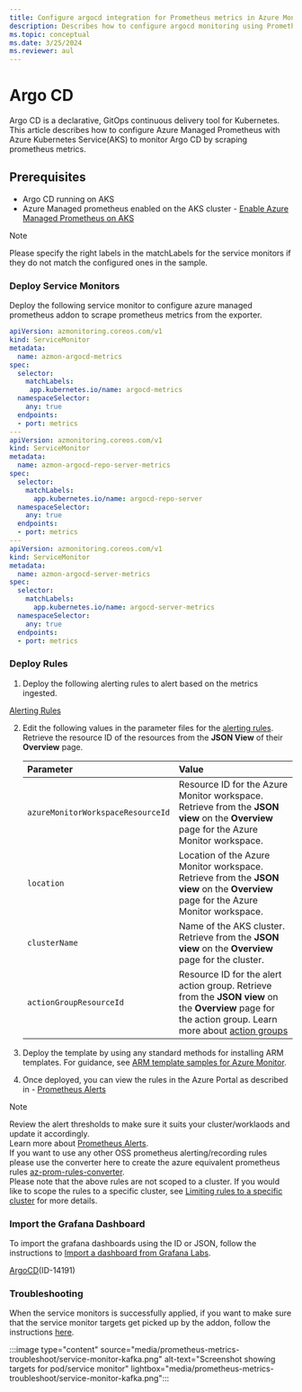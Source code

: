 ```yaml
---
title: Configure argocd integration for Prometheus metrics in Azure Monitor
description: Describes how to configure argocd monitoring using Prometheus metrics in Azure Monitor to Kubernetes cluster.
ms.topic: conceptual
ms.date: 3/25/2024
ms.reviewer: aul
---
```

# Argo CD
Argo CD is a declarative, GitOps continuous delivery tool for Kubernetes.
This article describes how to configure Azure Managed Prometheus with Azure Kubernetes Service(AKS) to monitor Argo CD by scraping prometheus metrics. 

## Prerequisites

+ Argo CD running on AKS
+ Azure Managed prometheus enabled on the AKS cluster - [Enable Azure Managed Prometheus on AKS](kubernetes-monitoring-enable.md#enable-prometheus-and-grafana)


> [!NOTE] 
> Please specify the right labels in the matchLabels for the service monitors if they do not match the configured ones in the sample.

### Deploy Service Monitors
Deploy the following service monitor to configure azure managed prometheus addon to scrape prometheus metrics from the exporter.

```yaml
apiVersion: azmonitoring.coreos.com/v1
kind: ServiceMonitor
metadata:
  name: azmon-argocd-metrics
spec:
  selector:
    matchLabels:
     app.kubernetes.io/name: argocd-metrics
  namespaceSelector:
    any: true
  endpoints:
  - port: metrics
---
apiVersion: azmonitoring.coreos.com/v1
kind: ServiceMonitor
metadata:
  name: azmon-argocd-repo-server-metrics
spec:
  selector:
    matchLabels:
      app.kubernetes.io/name: argocd-repo-server
  namespaceSelector:
    any: true
  endpoints:
  - port: metrics
---
apiVersion: azmonitoring.coreos.com/v1
kind: ServiceMonitor
metadata:
  name: azmon-argocd-server-metrics
spec:
  selector:
    matchLabels:
      app.kubernetes.io/name: argocd-server-metrics
  namespaceSelector:
    any: true
  endpoints:
  - port: metrics
  ```


### Deploy Rules
1. Deploy the following alerting rules to alert based on the metrics ingested.

[Alerting Rules](https://github.com/Azure/prometheus-collector/blob/rashmi/rules/Azure-ARM-templates/Workload-Rules/Argo/argocd-alerting-rules.json)

2. Edit the following values in the parameter files for the [alerting rules](https://github.com/Azure/prometheus-collector/blob/rashmi/rules/Azure-ARM-templates/Workload-Rules/Alert-Rules-Parameters.json). Retrieve the resource ID of the resources from the **JSON View** of their **Overview** page.

    | Parameter | Value |
    |:---|:---|
    | `azureMonitorWorkspaceResourceId` | Resource ID for the Azure Monitor workspace. Retrieve from the **JSON view** on the **Overview** page for the Azure Monitor workspace. |
    | `location` | Location of the Azure Monitor workspace. Retrieve from the **JSON view** on the **Overview** page for the Azure Monitor workspace. |
    | `clusterName` | Name of the AKS cluster. Retrieve from the **JSON view** on the **Overview** page for the cluster. |
    | `actionGroupResourceId` | Resource ID for the alert action group. Retrieve from the **JSON view** on the **Overview** page for the action group. Learn more about [action groups](../alerts/action-groups.md) |

3. Deploy the template by using any standard methods for installing ARM templates. For guidance, see [ARM template samples for Azure Monitor](../resource-manager-samples.md).

4. Once deployed, you can view the rules in the Azure Portal as described in - [Prometheus Alerts](../essentials/prometheus-rule-groups.md#view-prometheus-rule-groups)

> [!Note] 
> Review the alert thresholds to make sure it suits your cluster/worklaods and update it accordingly.</br>
> Learn more about [Prometheus Alerts](../essentials/prometheus-rule-groups.md).</br>
> If you want to use any other OSS prometheus alerting/recording rules please use the converter here to create the azure equivalent prometheus rules [az-prom-rules-converter](https://aka.ms/az-prom-rules-converter).</br>
> Please note that the above rules are not scoped to a cluster. If you would like to scope the rules to a specific cluster, see [Limiting rules to a specific cluster](../essentials/prometheus-rule-groups.md#limiting-rules-to-a-specific-cluster) for more details.

### Import the Grafana Dashboard

To import the grafana dashboards using the ID or JSON, follow the instructions to [Import a dashboard from Grafana Labs](../../managed-grafana/how-to-create-dashboard.md#import-a-grafana-dashboard). </br>

[ArgoCD](https://grafana.com/grafana/dashboards/14584-argocd/)(ID-14191)


### Troubleshooting
When the service monitors is successfully applied, if you want to make sure that the service monitor targets get picked up by the addon, follow the instructions [here](prometheus-metrics-troubleshoot.md#prometheus-interface). 

  :::image type="content" source="media/prometheus-metrics-troubleshoot/service-monitor-kafka.png" alt-text="Screenshot showing targets for pod/service monitor" lightbox="media/prometheus-metrics-troubleshoot/service-monitor-kafka.png":::

